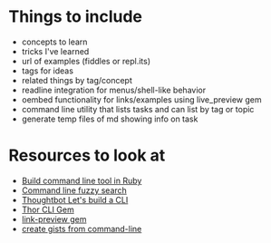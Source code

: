 # Things to include
* concepts to learn
* tricks I've learned
* url of examples (fiddles or repl.its)
* tags for ideas
* related things by tag/concept
* readline integration for menus/shell-like behavior 
* oembed functionality for links/examples using live_preview gem
* command line utility that lists tasks and can list by tag or topic
* generate temp files of md showing info on task

# Resources to look at
* [Build command line tool in Ruby](http://rubylearning.com/blog/2011/01/03/how-do-i-make-a-command-line-tool-in-ruby/)
* [Command line fuzzy search](https://robots.thoughtbot.com/announcing-pick)
* [Thoughtbot Let's build a CLI](https://thoughtbot.com/upcase/videos/lets-build-a-cli)
* [Thor CLI Gem](http://whatisthor.com/)
* [link-preview gem](https://github.com/socialcast/link_preview)
* [create gists from command-line](https://github.com/defunkt/gist)
